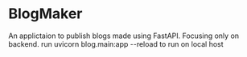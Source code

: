 # BlogMaker

An applictaion to publish blogs made using FastAPI. Focusing only on backend.
run uvicorn blog.main:app --reload to run on local host
